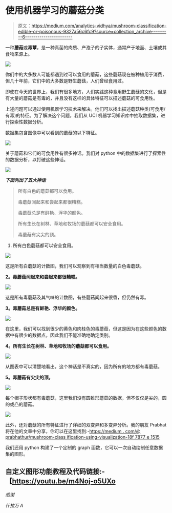 # 使用机器学习的蘑菇分类

> 原文：<https://medium.com/analytics-vidhya/mushroom-classification-edible-or-poisonous-9327a56c6fc9?source=collection_archive---------6----------------------->

一种**蘑菇**或**毒蕈**，是一种真菌的肉质、产孢子的子实体，通常产于地面、土壤或其食物来源上。

![](img/9cfb4bef44ebdcea093becf8cc369c93.png)

你们中的大多数人可能都遇到过可以食用的蘑菇，这些蘑菇现在被种植用于消费，但几十年前，它们中的大多数是野生蘑菇，人们曾经食用过。

即使在今天的世界上，我们有很多地方，人们实践这种食用野生蘑菇的文化，但是有大量的蘑菇是有毒的，并且没有这样的具体特征可以描述蘑菇的可食用性。

上述问题可以通过使用机器学习技术来解决。他们可以找出描述蘑菇种类(可食用/有毒)的特征。为了解决这个问题，我们从 UCI 机器学习知识库中抽取数据集，进行探索性数据分析。

数据集包含图像中可以看到的蘑菇的以下特征。

![](img/91b469b1080b7b67739c95c2f77ec1ee.png)

关于蘑菇和它们的可食用性有很多神话。我们对 python 中的数据集进行了探索性的数据分析，以打破这些神话。

![](img/f421fc97a0d1a823a6f016613afafd6b.png)

***下面列出了五大神话***

> 所有白色的蘑菇都可以食用。
> 
> 毒蘑菇闻起来和尝起来都很糟糕。
> 
> 毒蘑菇总是有鲜艳、浮华的颜色。
> 
> 所有生长在树林、草地和牧场的蘑菇都可以安全食用。
> 
> 毒蘑菇有尖尖的顶。

1.  所有白色蘑菇都可以安全食用。

![](img/a7b8ac6b9360fd8366014f55bce54b8f.png)

这是所有白蘑菇的计数图，我们可以观察到有相当数量的白色毒蘑菇。

**2。毒蘑菇闻起来和尝起来都很糟糕。**

![](img/10f1ca77f6eeaf1157e929f4cac3f07a.png)

这是所有毒蘑菇及其气味的计数图，有些蘑菇闻起来很香，但仍然有毒。

**3。毒蘑菇总是有鲜艳、浮华的颜色。**

![](img/7b8c54832f46b40ef58c513182a3ae0a.png)

在这里，我们可以找到很少的黄色和肉桂色的毒蘑菇，但这是因为在这些颜色的数据中有很少的数据点，因此我们不能准确地确定类别。

**4。所有生长在树林、草地和牧场的蘑菇都可以食用。**

![](img/6bbc3955ba3983901d7f5769744a8264.png)

从图表中可以清楚地看出，这个神话是不真实的，因为所有的地方都有毒蘑菇。

**5。毒蘑菇有尖尖的顶。**

![](img/8e9c7c6b3b6253cd4e32f912e5b642cb.png)

每个帽子形状都有毒蘑菇，这里我们没有圆锥形蘑菇的数据，但不仅仅是尖的，圆的或凸的蘑菇。

![](img/95851fd52e3eb7ba52d2408ec302dda3.png)

此外，还对蘑菇的所有特征进行了详细的双变异和多变异分析。我的朋友 Prabhat 将在他的文章中分享，你可以在这里找到:-[https://medium . com/@ prabhathur/mushroom-class ification-using-visualization-18f 7877 e 1515](/@prabhathur/mushroom-classification-using-visualization-18f7877e1515)

我们还用 python 构建了一个定制的 graph 函数，它可以一次自动绘制任意数据集的图形。

## 自定义图形功能教程及代码链接:-【https://youtu.be/m4Noj-o5UXo 

*感谢*

*什拉万 A*